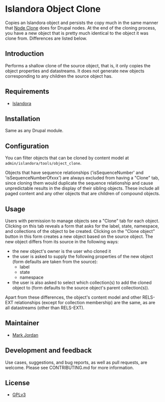 # Islandora Object Clone

Copies an Islandora object and persists the copy much in the same manner that [Node Clone](https://www.drupal.org/project/node_clone) does for Drupal nodes. At the end of the cloning process, you have a new object that is pretty much identical to the object it was clone from. Differences are listed below.

## Introduction

Performs a shallow clone of the source object, that is, it only copies the object properties and datastreams. It does not generate new objects corresponding to any children the source object has.

## Requirements

* [Islandora](https://github.com/Islandora/islandora)

## Installation

Same as any Drupal module.

## Configuration

You can filter objects that can be cloned by content model at `admin/islandora/tools/object_clone`.

Objects that have sequence relationships ('isSequenceNumber' and 'isSequenceNumberOfxxx') are always excluded from having a "Clone" tab, since cloning them would duplicate the sequence relationship and cause unpredictable results in the display of their sibling objects. These include all paged content and any other objects that are children of compound objects.

## Usage

Users with permission to manage objects see a "Clone" tab for each object. Clicking on this tab reveals a form that asks for the label, state, namespace, and collections of the object to be created. Clicking on the "Clone object" button in this form creates a new object based on the source object. The new object differs from its source in the following ways:

* the new object's owner is the user who cloned it
* the user is asked to supply the following properties of the new object (form defaults are taken from the source):
  * label
  * state
  * namespace
* the user is also asked to select which collection(s) to add the cloned object to (form defaults to the source object's parent collection(s)).

Apart from these differences, the object's content model and other RELS-EXT relationships (except for collection membership) are the same, as are all datastreams (other than RELS-EXT).

## Maintainer

* [Mark Jordan](https://github.com/mjordan)

## Development and feedback

Use cases, suggestions, and bug reports, as well as pull requests, are welcome. Please see CONTRIBUTING.md for more information.

## License

* [GPLv3](http://www.gnu.org/licenses/gpl-3.0.txt)
